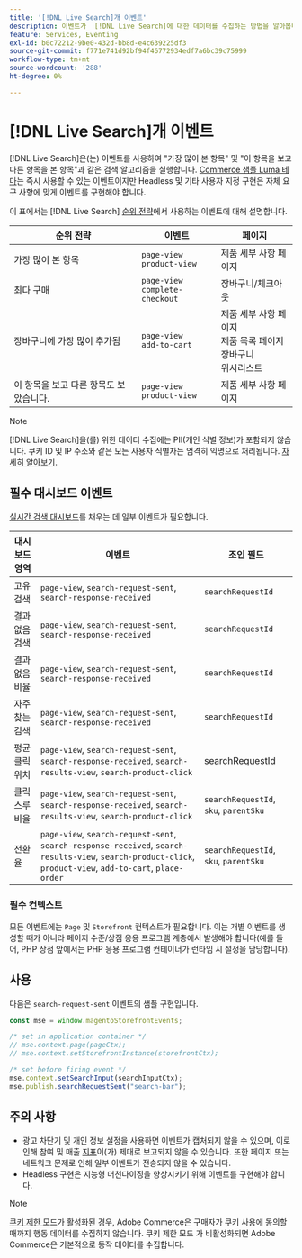 ```yaml
---
title: '[!DNL Live Search]개 이벤트'
description: 이벤트가  [!DNL Live Search]에 대한 데이터를 수집하는 방법을 알아봅니다.
feature: Services, Eventing
exl-id: b0c72212-9be0-432d-bb8d-e4c639225df3
source-git-commit: f771e741d92bf94f46772934edf7a6bc39c75999
workflow-type: tm+mt
source-wordcount: '288'
ht-degree: 0%

---
```


# [!DNL Live Search]개 이벤트

[!DNL Live Search]은(는) 이벤트를 사용하여 &quot;가장 많이 본 항목&quot; 및 &quot;이 항목을 보고 다른 항목을 본 항목&quot;과 같은 검색 알고리즘을 실행합니다. [Commerce 샘플 Luma 테마](https://experienceleague.adobe.com/en/docs/commerce-admin/content-design/design/themes/themes#the-default-theme)는 즉시 사용할 수 있는 이벤트이지만 Headless 및 기타 사용자 지정 구현은 자체 요구 사항에 맞게 이벤트를 구현해야 합니다.

이 표에서는 [!DNL Live Search] [순위 전략](rules-add.md#intelligent-ranking)에서 사용하는 이벤트에 대해 설명합니다.

| 순위 전략 | 이벤트 | 페이지 |
| --- | --- | --- |
| 가장 많이 본 항목 | `page-view`<br>`product-view` | 제품 세부 사항 페이지 |
| 최다 구매 | `page-view`<br>`complete-checkout` | 장바구니/체크아웃 |
| 장바구니에 가장 많이 추가됨 | `page-view`<br>`add-to-cart` | 제품 세부 사항 페이지<br>제품 목록 페이지<br>장바구니<br>위시리스트 |
| 이 항목을 보고 다른 항목도 보았습니다. | `page-view`<br>`product-view` | 제품 세부 사항 페이지 |

>[!NOTE]
>
>[!DNL Live Search]을(를) 위한 데이터 수집에는 PII(개인 식별 정보)가 포함되지 않습니다. 쿠키 ID 및 IP 주소와 같은 모든 사용자 식별자는 엄격히 익명으로 처리됩니다. [자세히 알아보기](https://www.adobe.com/privacy/experience-cloud.html).

## 필수 대시보드 이벤트

[실시간 검색 대시보드](performance.md)를 채우는 데 일부 이벤트가 필요합니다.

| 대시보드 영역 | 이벤트 | 조인 필드 |
| ------------------- | ------------- | ---------- |
| 고유 검색 | `page-view`, `search-request-sent`, `search-response-received` | `searchRequestId` |
| 결과 없음 검색 | `page-view`, `search-request-sent`, `search-response-received` | `searchRequestId` |
| 결과 없음 비율 | `page-view`, `search-request-sent`, `search-response-received` | `searchRequestId` |
| 자주 찾는 검색 | `page-view`, `search-request-sent`, `search-response-received` | `searchRequestId` |
| 평균 클릭 위치 | `page-view`, `search-request-sent`, `search-response-received`, `search-results-view`, `search-product-click` | searchRequestId |
| 클릭스루 비율 | `page-view`, `search-request-sent`, `search-response-received`, `search-results-view`, `search-product-click` | `searchRequestId`, `sku`, `parentSku` |
| 전환율 | `page-view`, `search-request-sent`, `search-response-received`, `search-results-view`, `search-product-click`, `product-view`, `add-to-cart`, `place-order` | `searchRequestId`, `sku`, `parentSku` |

### 필수 컨텍스트

모든 이벤트에는 `Page` 및 `Storefront` 컨텍스트가 필요합니다. 이는 개별 이벤트를 생성할 때가 아니라 페이지 수준/상점 응용 프로그램 계층에서 발생해야 합니다(예를 들어, PHP 상점 앞에서는 PHP 응용 프로그램 컨테이너가 런타임 시 설정을 담당합니다).

## 사용

다음은 `search-request-sent` 이벤트의 샘플 구현입니다.

```javascript
const mse = window.magentoStorefrontEvents;

/* set in application container */
// mse.context.page(pageCtx);
// mse.context.setStorefrontInstance(storefrontCtx);

/* set before firing event */
mse.context.setSearchInput(searchInputCtx);
mse.publish.searchRequestSent("search-bar");
```

## 주의 사항

- 광고 차단기 및 개인 정보 설정을 사용하면 이벤트가 캡처되지 않을 수 있으며, 이로 인해 참여 및 매출 [지표](performance.md)이(가) 제대로 보고되지 않을 수 있습니다. 또한 페이지 또는 네트워크 문제로 인해 일부 이벤트가 전송되지 않을 수 있습니다.
- Headless 구현은 지능형 머천다이징을 향상시키기 위해 이벤트를 구현해야 합니다.

>[!NOTE]
>
>[쿠키 제한 모드](https://experienceleague.adobe.com/docs/commerce-admin/start/compliance/privacy/compliance-cookie-law.html)가 활성화된 경우, Adobe Commerce은 구매자가 쿠키 사용에 동의할 때까지 행동 데이터를 수집하지 않습니다. 쿠키 제한 모드 가 비활성화되면 Adobe Commerce은 기본적으로 동작 데이터를 수집합니다.
